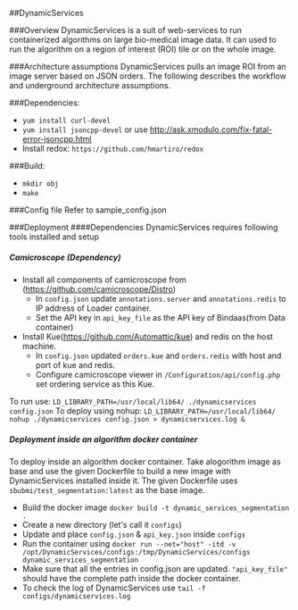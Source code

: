 ##DynamicServices

###Overview
DynamicServices is a suit of web-services to run containerized algorithms on large bio-medical image data. It can used to run the algorithm on a region of interest (ROI) tile or on the whole image.  

###Architecture assumptions
DynamicServices pulls an image ROI from an image server based on JSON orders. The following describes the workflow and underground architecture assumptions. 

###Dependencies:
* `yum install curl-devel`
* `yum install jsoncpp-devel` or use http://ask.xmodulo.com/fix-fatal-error-jsoncpp.html
* Install redox: `https://github.com/hmartiro/redox`

###Build:
* `mkdir obj`
* `make`

###Config file
Refer to sample_config.json

###Deployment
####Dependencies
DynamicServices requires following tools installed and setup

##### Camicroscope (Dependency)
* Install all components of camicroscope from (https://github.com/camicroscope/Distro)
  * In `config.json` update `annotations.server` and `annotations.redis` to IP address of Loader container.
  * Set the API key in `api_key_file` as the API key of Bindaas(from Data container)
* Install Kue(https://github.com/Automattic/kue) and redis on the host machine. 
  * In `config.json` updated `orders.kue` and `orders.redis` with host and port of kue and redis.
  * Configure camicroscope viewer in `/Configuration/api/config.php` set ordering service as this Kue.

To run use:
`LD_LIBRARY_PATH=/usr/local/lib64/ ./dynamicservices config.json`
To deploy using nohup:
`LD_LIBRARY_PATH=/usr/local/lib64/ nohup ./dynamicservices config.json > dynamicservices.log &`

##### Deployment inside an algorithm docker container
To deploy inside an algorithm docker container. Take alogorithm image as base and use the given Dockerfile to build a new image with DynamicServices installed inside it. The given Dockerfile uses `sbubmi/test_segmentation:latest` as the base image.

* Build the docker image `docker build -t dynamic_services_segmentation .`
* Create a new directory (let's call it `configs`)
* Update and place `config.json` & `api_key.json` inside `configs`
* Run the container using `docker run --net="host" -itd -v /opt/DynamicServices/configs:/tmp/DynamicServices/configs dynamic_services_segmentation`
* Make sure that all the entries in config.json are updated. `"api_key_file"` should have the complete path inside the docker container.
* To check the log of DynamicServices use `tail -f configs/dynamicservices.log`

